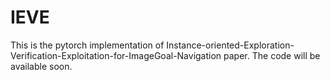# IEVE

This is the pytorch implementation of Instance-oriented-Exploration-Verification-Exploitation-for-ImageGoal-Navigation paper.
The code will be available soon.
